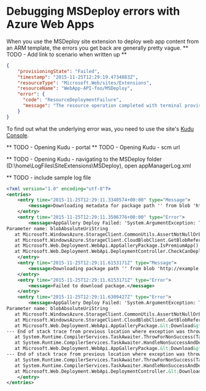 # Debugging MSDeploy errors with Azure Web Apps
When you use the MSDeploy site extension to deploy web app content from an ARM template, the errors you get back are generally pretty vague. ** TODO - Add link to scenario when written up **

```json
{
    "provisioningState": "Failed",
    "timestamp": "2015-11-25T12:29:19.4734883Z",
    "resourceType": "Microsoft.Web/sites/Extensions",
    "resourceName": "WebApp-API-foo/MSDeploy",
    "error": {
      "code": "ResourceDeploymentFailure",
      "message": "The resource operation completed with terminal provisioning state 'Failed'."
    }
}
```

To find out what the underlying error was, you need to use the site's [Kudu Console](https://github.com/projectkudu/kudu/wiki/Kudu-console).

** TODO - Opening Kudu - portal
** TODO - Opening Kudu - scm url

** TODO - Opening Kudu - navigating to the MSDeploy folder (D:\home\LogFiles\SiteExtensions\MSDeploy), open appManagerLog.xml

** TODO - include sample log file

```xml
<?xml version="1.0" encoding="utf-8"?>
<entries>
    <entry time="2015-11-25T12:29:11.3340574+00:00" type="Message">
        <message>Downloading metadata for package path '' from blob 'http://example.com'</message>
    </entry>
    <entry time="2015-11-25T12:29:11.3506776+00:00" type="Error">
        <message>AppGallery Deploy Failed: 'System.ArgumentException: The argument must not be empty string.
Parameter name: blobAbsoluteUriString
   at Microsoft.WindowsAzure.StorageClient.CommonUtils.AssertNotNullOrEmpty(String paramName, String value)
   at Microsoft.WindowsAzure.StorageClient.CloudBlobClient.GetBlobReference(String blobAddress, Nullable`1 snapshotTime)
   at Microsoft.Web.Deployment.WebApi.AppGalleryPackage.IsPremiumApp()
   at Microsoft.Web.Deployment.WebApi.DeploymentController.CheckCanDeployIfAppIsPremium(AppGalleryPackageInfo packageInfo, Boolean&amp;amp; isPremium)'</message>
    </entry>
    <entry time="2015-11-25T12:29:11.6153171Z" type="Message">
        <message>Downloading package path '' from blob 'http://example.com'</message>
    </entry>
    <entry time="2015-11-25T12:29:11.6153171Z" type="Error">
        <message>Failed to download package.</message>
    </entry>
    <entry time="2015-11-25T12:29:11.6309427Z" type="Error">
        <message>AppGallery Deploy Failed: 'System.ArgumentException: The argument must not be empty string.
Parameter name: blobAbsoluteUriString
   at Microsoft.WindowsAzure.StorageClient.CommonUtils.AssertNotNullOrEmpty(String paramName, String value)
   at Microsoft.WindowsAzure.StorageClient.CloudBlobClient.GetBlobReference(String blobAddress, Nullable`1 snapshotTime)
   at Microsoft.Web.Deployment.WebApi.AppGalleryPackage.&lt;Download&gt;d__4.MoveNext()
--- End of stack trace from previous location where exception was thrown ---
   at System.Runtime.CompilerServices.TaskAwaiter.ThrowForNonSuccess(Task task)
   at System.Runtime.CompilerServices.TaskAwaiter.HandleNonSuccessAndDebuggerNotification(Task task)
   at Microsoft.Web.Deployment.WebApi.AppGalleryPackage.&lt;Download&gt;d__0.MoveNext()
--- End of stack trace from previous location where exception was thrown ---
   at System.Runtime.CompilerServices.TaskAwaiter.ThrowForNonSuccess(Task task)
   at System.Runtime.CompilerServices.TaskAwaiter.HandleNonSuccessAndDebuggerNotification(Task task)
   at Microsoft.Web.Deployment.WebApi.DeploymentController.&lt;DownloadAndDeployPackage&gt;d__b.MoveNext()'</message>
    </entry>
</entries>
```
